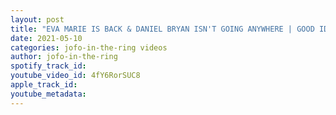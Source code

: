 ```yaml
---
layout: post
title: "EVA MARIE IS BACK & DANIEL BRYAN ISN'T GOING ANYWHERE | GOOD IDEA BAD IDEA #23"
date: 2021-05-10
categories: jofo-in-the-ring videos
author: jofo-in-the-ring
spotify_track_id: 
youtube_video_id: 4fY6RorSUC8
apple_track_id: 
youtube_metadata: 
---
```

